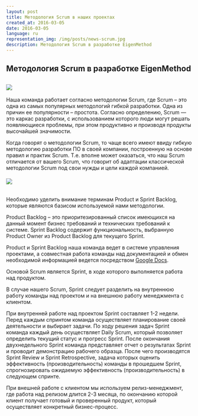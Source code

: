 ```yaml
---
layout: post
title: Методология Scrum в наших проектах
created_at: 2016-03-05
date: 2016-03-05
language: ru
representation_img: /img/posts/news-scrum.jpg
description: Методология Scrum в разработке EigenMethod
---
```


## Методология Scrum в разработке EigenMethod  

##  ![](/img/posts/Scrumm.jpg)


Наша команда работает согласно методологии Scrum, где Scrum – это одна из самых популярных методологий гибкой разработки. Одна из причин ее популярности – простота. Согласно определению, Scrum — это каркас разработки, с использованием которого люди могут решать появляющиеся проблемы, при этом продуктивно и производя продукты высочайшей значимости.  
 
Когда говорят о методологии Scrum, то чаще всего имеют ввиду гибкую методологию разработки ПО в своей компании, построенную на основе правил и практик Scrum. Т.е. вполне может оказаться, что наш Scrum отличается от вашего Scrum, что говорит об адаптации классической методологии Scrum под свои нужды и цели каждой компанией.  

######  ![](/img/posts/scrums.png)

Необходимо уделить внимание терминам Product и Sprint Backlog, которые являются базисом используемой нами методологии.  

Product Backlog – это приоритезированный список имеющихся на данный момент бизнес требований и технических требований к системе. Sprint Backlog содержит функциональность, выбранную Product Owner из Product Backlog для текущего Sprint.  
 
Product и Sprint Backlog наша команда ведет в системе управления проектами, а совместная работа команды над документацией и обмен необходимой информацией ведется посредством [Google Docs][god].  

Основой Scrum является Sprint, в ходе которого выполняется работа над продуктом.  

В случае нашего Scrum, Sprint следует разделить на внутреннюю работу команды над проектом и на внешнюю работу менеджмента с клиентом.  

При внутренней работе над проектом Sprint составляет 1-2 недели. Перед каждым спринтом команда осуществляет планирование своей деятельности и выбирает задачи. По ходу решения задач Sprint команда каждый день осуществляет Daily Scrum, который позволяет определить текущий статус и прогресс Sprint. После окончания двухнедельного Sprint команда представляет отчет о результатах Sprint и проводит демонстрацию рабочего образца. После чего производятся Sprint Review и Sprint Retrospective, задача которых оценить эффективность (производительность) команды в прошедшем Sprint, спрогнозировать ожидаемую эффективность (производительность) в следующем спринте.  

При внешней работе с клиентом мы используем релиз-менеджмент, где работа над релизом длится 2-3 месяца, по окончанию которой клиент получает готовый и проверенный продукт, который осуществляет конкретный бизнес-процесс.   

[//]: #
   [god]: <https://docs.google.com>
